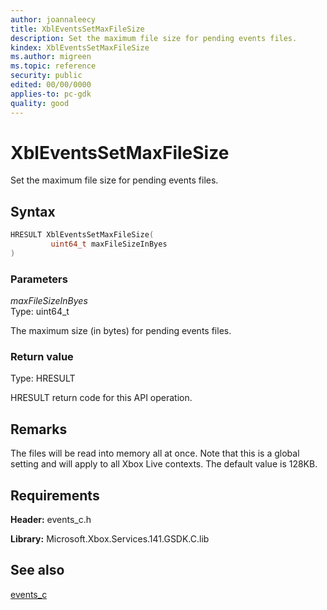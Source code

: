 ```yaml
---
author: joannaleecy
title: XblEventsSetMaxFileSize
description: Set the maximum file size for pending events files.
kindex: XblEventsSetMaxFileSize
ms.author: migreen
ms.topic: reference
security: public
edited: 00/00/0000
applies-to: pc-gdk
quality: good
---
```


# XblEventsSetMaxFileSize  

Set the maximum file size for pending events files.  

## Syntax  
  
```cpp
HRESULT XblEventsSetMaxFileSize(  
         uint64_t maxFileSizeInByes  
)  
```  
  
### Parameters  
  
*maxFileSizeInByes* &nbsp;&nbsp;  
Type: uint64_t  
  
The maximum size (in bytes) for pending events files.  
  
  
### Return value  
Type: HRESULT
  
HRESULT return code for this API operation.
  
## Remarks  
  
The files will be read into memory all at once. Note that this is a global setting and will apply to all Xbox Live contexts. The default value is 128KB.
  
## Requirements  
  
**Header:** events_c.h
  
**Library:** Microsoft.Xbox.Services.141.GSDK.C.lib
  
## See also  
[events_c](../events_c_members.md)  
  
  